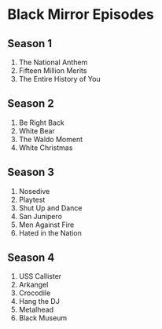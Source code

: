 ﻿# Black Mirror Episodes

## Season 1
1. The National Anthem
2. Fifteen Million Merits
3. The Entire History of You

## Season 2
1. Be Right Back
1. White Bear
1. The Waldo Moment
1. White Christmas

## Season 3
1. Nosedive
1. Playtest
1. Shut Up and Dance
1. San Junipero
1. Men Against Fire
1. Hated in the Nation

## Season 4
1. USS Callister
1. Arkangel
1. Crocodile
1. Hang the DJ
1. Metalhead
1. Black Museum
